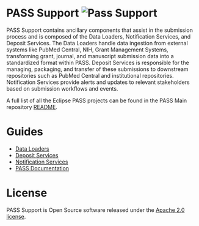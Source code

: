 # PASS Support ![Pass Support](https://github.com/eclipse-pass/pass-support/actions/workflows/snapshot.yml/badge.svg)

PASS Support contains ancillary components that assist in the submission process and is composed of the Data Loaders, 
Notification Services, and Deposit Services. The Data Loaders handle data ingestion from external systems like PubMed 
Central, NIH, Grant Management Systems, transforming grant, journal, and manuscript submission data into a 
standardized format within PASS. Deposit Services is responsible for the managing, packaging, and transfer of these 
submissions to downstream repositories such as PubMed Central and institutional repositories. Notification Services 
provide alerts and updates to relevant stakeholders based on submission workflows and events.

A full list of all the Eclipse PASS projects can be found in the PASS Main repository [README](https://github.com/eclipse-pass/main).

# Guides

* [Data Loaders](https://docs.eclipse-pass.org/developer-documentation/data-loaders)
* [Deposit Services](https://docs.eclipse-pass.org/developer-documentation/deposit-service)
* [Notification Services](https://docs.eclipse-pass.org/developer-documentation/notification-service)
* [PASS Documentation](https://docs.eclipse-pass.org/)

# License

PASS Support is Open Source software released under the [Apache 2.0 license](LICENSE).

